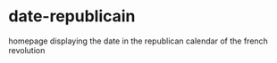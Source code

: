 # date-republicain
homepage displaying the date in the republican calendar of the french revolution

